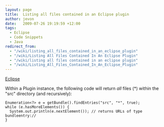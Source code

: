```yaml
---
layout: page
title:  Listing all files contained in an Eclipse plugin
author: jevon
date:   2009-07-26 19:19:59 +12:00
tags:
  - Eclipse
  - Code Snippets
  - Java
redirect_from:
  - "/wiki/listing_all_files_contained_in_an_eclipse_plugin"
  - "/wiki/Listing All Files Contained In An Eclipse Plugin"
  - "/wiki/listing all files contained in an eclipse plugin"
  - "/wiki/Listing_All_Files_Contained_In_An_Eclipse_Plugin"
---
```


[Eclipse](Eclipse.md)

Within a Plugin instance, the following code will return _all_ files (*) within the "src" directory (and recursively):

```
Enumeration<?> e = getBundle().findEntries("src", "*", true);
while (e.hasMoreElements()) {
  System.out.println(e.nextElement()); // returns URLs of type bundleentry://
}
```
